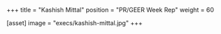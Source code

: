 +++
title = "Kashish Mittal"
position = "PR/GEER Week Rep"
weight = 60

[asset]
image = "execs/kashish-mittal.jpg"
+++
